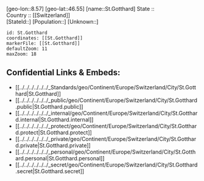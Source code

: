 ﻿---
location: [46.55,8.57] 
mapzoom: [7,12] 
mapmarker: city 
type: City
tags:
- geo/City


SpocWebEntityId: 34458
isDeleted: false
confidential: public

---
[geo-lon::8.57] 
[geo-lat::46.55] 
[name::St.Gotthard] 
State ::  
Country :: [[Switzerland]]  
[StateId::] 
[Population::] 
[Unknown::] 


```leaflet
id: St.Gotthard
coordinates: [[St.Gotthard]] 
markerFile: [[St.Gotthard]] 
defaultZoom: 11 
maxZoom: 18
```


## Confidential Links & Embeds: 
- [[../../../../../../_Standards/geo/Continent/Europe/Switzerland/City/St.Gotthard|St.Gotthard]] 
- [[../../../../../../_public/geo/Continent/Europe/Switzerland/City/St.Gotthard.public|St.Gotthard.public]] 
- [[../../../../../../_internal/geo/Continent/Europe/Switzerland/City/St.Gotthard.internal|St.Gotthard.internal]] 
- [[../../../../../../_protect/geo/Continent/Europe/Switzerland/City/St.Gotthard.protect|St.Gotthard.protect]] 
- [[../../../../../../_private/geo/Continent/Europe/Switzerland/City/St.Gotthard.private|St.Gotthard.private]] 
- [[../../../../../../_personal/geo/Continent/Europe/Switzerland/City/St.Gotthard.personal|St.Gotthard.personal]] 
- [[../../../../../../_secret/geo/Continent/Europe/Switzerland/City/St.Gotthard.secret|St.Gotthard.secret]] 
